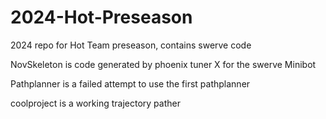 # 2024-Hot-Preseason
2024 repo for Hot Team preseason, contains swerve code

NovSkeleton is code generated by phoenix tuner X for the swerve Minibot

Pathplanner is a failed attempt to use the first pathplanner

coolproject is a working trajectory pather
